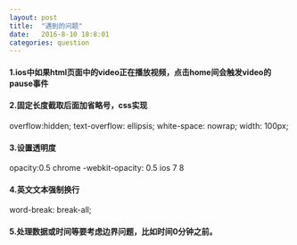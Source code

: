 ```yaml
---
layout: post
title:  "遇到的问题"
date:   2016-8-10 18:8:01
categories: question 
---
```


#### 1.ios中如果html页面中的video正在播放视频，点击home间会触发video的pause事件

#### 2.固定长度截取后面加省略号，css实现

  overflow:hidden;
  text-overflow: ellipsis;
  white-space: nowrap;
  width: 100px;

#### 3.设置透明度

  opacity:0.5 chrome
  -webkit-opacity: 0.5 ios 7 8

#### 4.英文文本强制换行

  word-break: break-all;

#### 5.处理数据或时间等要考虑边界问题，比如时间0分钟之前。




